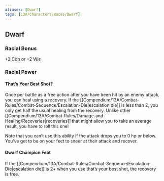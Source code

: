 ```yaml
---
aliases: [Dwarf]
tags: [13A/Characters/Races/Dwarf]
---
```


## Dwarf

### Racial Bonus

+2 Con or +2 Wis

### Racial Power

#### That’s Your Best Shot?

Once per battle as a free action after you have been hit by an enemy attack, you can heal using a recovery. If the [[Compendium/13A/Combat-Rules/Combat-Sequence/Escalation-Die|escalation die]] is less than 2, you only get half the usual healing from the recovery. Unlike other [[Compendium/13A/Combat-Rules/Damage-and-Healing/Recoveries|recoveries]] that might allow you to take an average result, you have to roll this one!

Note that you can’t use this ability if the attack drops you to 0 hp or below. You’ve got to be on your feet to sneer at their attack and recover.

#### Dwarf Champion Feat

If the [[Compendium/13A/Combat-Rules/Combat-Sequence/Escalation-Die|escalation die]] is 2+ when you use that’s your best shot, the recovery is free.
